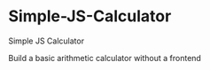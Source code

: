 # Simple-JS-Calculator
Simple JS Calculator

Build a basic arithmetic calculator without a frontend
